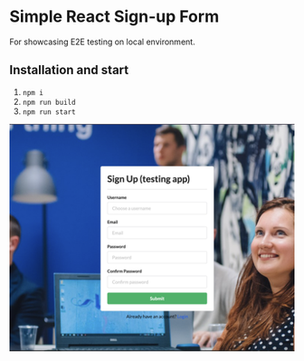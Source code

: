 # Simple React Sign-up Form
For showcasing E2E testing on local environment.
## Installation and start
1. `npm i`
1. `npm run build`
1. `npm run start`

![ScreenShot](./screenshot.png)

